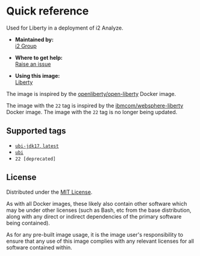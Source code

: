 # Quick reference

Used for Liberty in a deployment of i2 Analyze.

* **Maintained by:**  
  [i2 Group](https://i2group.com/)

* **Where to get help:**  
  [Raise an issue](https://github.com/i2group/analyze-docker/issues?q=is%3Aissue+is%3Aopen)

* **Using this image:**  
  [Liberty](https://i2group.github.io/analyze-containers/content/images-and-containers/liberty.html)

The image is inspired by the [openliberty/open-liberty](https://hub.docker.com/r/openliberty/open-liberty) Docker image.

The image with the `22` tag is inspired by the [ibmcom/websphere-liberty](https://hub.docker.com/r/ibmcom/websphere-liberty) Docker image. The image with the `22` tag is no longer being updated.

## Supported tags

* [`ubi-jdk17`, `latest`](https://github.com/i2group/analyze-docker/blob/main/images/liberty/ubi-jdk17/Dockerfile)
* [`ubi`](https://github.com/i2group/analyze-docker/blob/main/images/liberty/ubi/Dockerfile)
* `22 [deprecated]`

## License

Distributed under the [MIT License](../../LICENSE).

As with all Docker images, these likely also contain other software which may be under other licenses (such as Bash, etc from the base distribution, along with any direct or indirect dependencies of the primary software being contained).

As for any pre-built image usage, it is the image user's responsibility to ensure that any use of this image complies with any relevant licenses for all software contained within.

